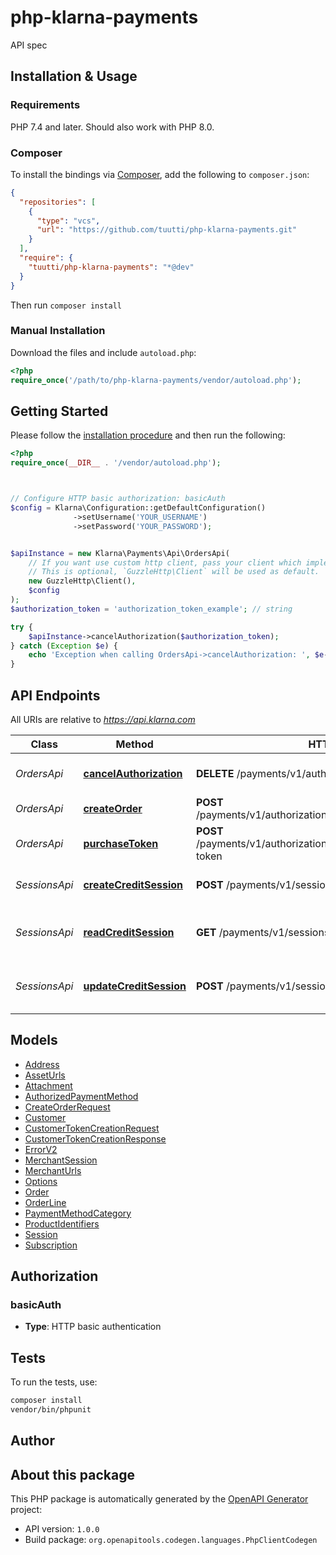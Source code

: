 # php-klarna-payments

API spec


## Installation & Usage

### Requirements

PHP 7.4 and later.
Should also work with PHP 8.0.

### Composer

To install the bindings via [Composer](https://getcomposer.org/), add the following to `composer.json`:

```json
{
  "repositories": [
    {
      "type": "vcs",
      "url": "https://github.com/tuutti/php-klarna-payments.git"
    }
  ],
  "require": {
    "tuutti/php-klarna-payments": "*@dev"
  }
}
```

Then run `composer install`

### Manual Installation

Download the files and include `autoload.php`:

```php
<?php
require_once('/path/to/php-klarna-payments/vendor/autoload.php');
```

## Getting Started

Please follow the [installation procedure](#installation--usage) and then run the following:

```php
<?php
require_once(__DIR__ . '/vendor/autoload.php');



// Configure HTTP basic authorization: basicAuth
$config = Klarna\Configuration::getDefaultConfiguration()
              ->setUsername('YOUR_USERNAME')
              ->setPassword('YOUR_PASSWORD');


$apiInstance = new Klarna\Payments\Api\OrdersApi(
    // If you want use custom http client, pass your client which implements `GuzzleHttp\ClientInterface`.
    // This is optional, `GuzzleHttp\Client` will be used as default.
    new GuzzleHttp\Client(),
    $config
);
$authorization_token = 'authorization_token_example'; // string

try {
    $apiInstance->cancelAuthorization($authorization_token);
} catch (Exception $e) {
    echo 'Exception when calling OrdersApi->cancelAuthorization: ', $e->getMessage(), PHP_EOL;
}

```

## API Endpoints

All URIs are relative to *https://api.klarna.com*

Class | Method | HTTP request | Description
------------ | ------------- | ------------- | -------------
*OrdersApi* | [**cancelAuthorization**](docs/Api/OrdersApi.md#cancelauthorization) | **DELETE** /payments/v1/authorizations/{authorizationToken} | Cancel an existing authorization
*OrdersApi* | [**createOrder**](docs/Api/OrdersApi.md#createorder) | **POST** /payments/v1/authorizations/{authorizationToken}/order | Create a new order
*OrdersApi* | [**purchaseToken**](docs/Api/OrdersApi.md#purchasetoken) | **POST** /payments/v1/authorizations/{authorizationToken}/customer-token | Generate a consumer token
*SessionsApi* | [**createCreditSession**](docs/Api/SessionsApi.md#createcreditsession) | **POST** /payments/v1/sessions | Create a new credit session
*SessionsApi* | [**readCreditSession**](docs/Api/SessionsApi.md#readcreditsession) | **GET** /payments/v1/sessions/{session_id} | Read an existing credit session
*SessionsApi* | [**updateCreditSession**](docs/Api/SessionsApi.md#updatecreditsession) | **POST** /payments/v1/sessions/{session_id} | Update an existing credit session

## Models

- [Address](docs/Model/Address.md)
- [AssetUrls](docs/Model/AssetUrls.md)
- [Attachment](docs/Model/Attachment.md)
- [AuthorizedPaymentMethod](docs/Model/AuthorizedPaymentMethod.md)
- [CreateOrderRequest](docs/Model/CreateOrderRequest.md)
- [Customer](docs/Model/Customer.md)
- [CustomerTokenCreationRequest](docs/Model/CustomerTokenCreationRequest.md)
- [CustomerTokenCreationResponse](docs/Model/CustomerTokenCreationResponse.md)
- [ErrorV2](docs/Model/ErrorV2.md)
- [MerchantSession](docs/Model/MerchantSession.md)
- [MerchantUrls](docs/Model/MerchantUrls.md)
- [Options](docs/Model/Options.md)
- [Order](docs/Model/Order.md)
- [OrderLine](docs/Model/OrderLine.md)
- [PaymentMethodCategory](docs/Model/PaymentMethodCategory.md)
- [ProductIdentifiers](docs/Model/ProductIdentifiers.md)
- [Session](docs/Model/Session.md)
- [Subscription](docs/Model/Subscription.md)

## Authorization

### basicAuth

- **Type**: HTTP basic authentication

## Tests

To run the tests, use:

```bash
composer install
vendor/bin/phpunit
```

## Author



## About this package

This PHP package is automatically generated by the [OpenAPI Generator](https://openapi-generator.tech) project:

- API version: `1.0.0`
- Build package: `org.openapitools.codegen.languages.PhpClientCodegen`
